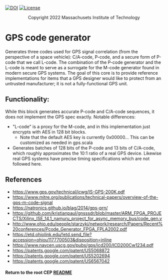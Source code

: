 [//]: # (Copyright 2022 Massachusets Institute of Technology)
[//]: # (SPDX short identifier: BSD-3-Clause)

[![DOI](https://zenodo.org/badge/108179132.svg)](https://zenodo.org/badge/latestdoi/108179132)
[![License](https://img.shields.io/badge/License-BSD%202--Clause-orange.svg)](https://opensource.org/licenses/BSD-2-Clause)

<p align="center">
   Copyright 2022 Massachusets Institute of Technology
</p>

# GPS code generator
Generates three codes used for GPS signal correlation (from the perspective of a space vehicle): C/A-code, P-code, and a secure form of P-code that we call L-code.  The combination of the P-code generator and the L-code is meant to serve as a surrogate for the M-code generator found in modern secure GPS systems.  The goal of this core is to provide reference implementations for items that a GPS designer would like to protect from an untrusted manufacturer; it is not a fully-functional GPS unit.

## Functionality:
While this block generates accurate P-code and C/A-code sequences, it does not implement the GPS spec exactly. Notable differences:
* "L-code" is a proxy for the M-code, and in this implementation just encrypts with AES in 128 bit blocks.
  * Note that the default AES key is currently 0x00000... This can be customized as needed in gps.scala
* Generates batches of 128 bits of the P-code and 13 bits of C/A-code, which roughly approximates the 10:1 ratio of a real GPS device. Likewise real GPS systems have precise timing specifications which are not followed here.

## References
* https://www.gps.gov/technical/icwg/IS-GPS-200K.pdf
* https://www.mitre.org/publications/technical-papers/overview-of-the-gps-m-code-signal
* https://natronics.github.io/blag/2014/gps-prn/
* https://github.com/kristianpaul/gnsssdr/blob/master/ARM_FPGA_PROJECTS/Xilinx_ISE_14.1_namuru_project_for_async_memory_bus/code_gen.v
* http://www.ohio.edu/people/starzykj/network/research/Papers/Recent%20conferences/Pcode_Generator_FPGA_FPLA2002.pdf
* https://etd.ohiolink.edu/!etd.send_file?accession=ohiou1177700503&disposition=inline
* https://www.navcen.uscg.gov/pubs/gps/icd200/ICD200Cw1234.pdf
* https://patents.google.com/patent/US5068872
* https://patents.google.com/patent/US5202694
* https://patents.google.com/patent/US6567042

#### Return to the root CEP [README](../../README.md)
